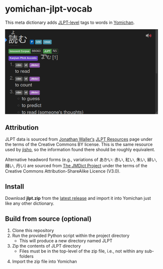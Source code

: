 # yomichan-jlpt-vocab
This meta dictionary adds [JLPT-level](https://www.jlpt.jp/e/about/levelsummary.html)
tags to words in [Yomichan](https://foosoft.net/projects/yomichan/).

![N5 tag on the word 読む](example.png)

## Attribution

JLPT data is sourced from [Jonathan
Waller‘s](http://www.tanos.co.uk/contact/) [JLPT
Resources](http://www.tanos.co.uk/jlpt/) page under the terms of
the Creative Commons BY license. This is the same resource used
by [jisho](https://jisho.org/), so the information found there
should be roughly equivalent.

Alternative headword forms (e.g., variations of あかい: 赤い, 紅い, 
朱い, 緋い, 赭い, 丹い) are sourced from [The JMDict
Project](https://www.edrdg.org/jmdict/j_jmdict.html) under the
terms of the Creative Commons Attribution-ShareAlike
Licence (V3.0).

## Install

Download **jlpt.zip** from the [latest
release](https://github.com/stephenmk/yomichan-jlpt-vocab/releases/latest)
and import it into Yomichan just like any other dictionary.

## Build from source (optional)

1. Clone this repository
2. Run the provided Python script within the project directory
    - This will produce a new directory named JLPT
3. Zip the contents of JLPT directory
    - Files must be in the top-level of the zip file, i.e., not
      within any sub-folders
4. Import the zip file into Yomichan
